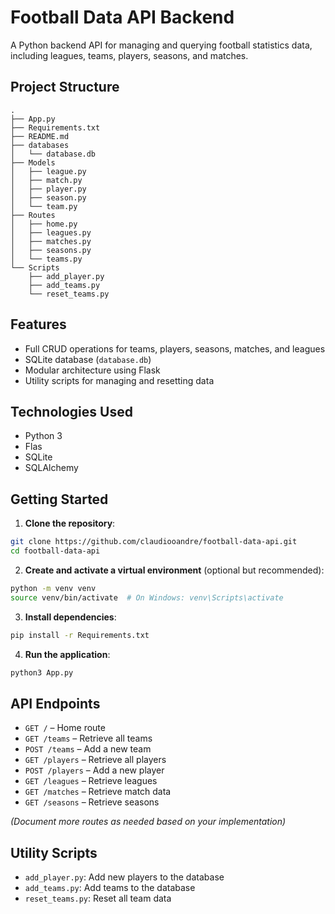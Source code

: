 # Football Data API Backend

A Python backend API for managing and querying football statistics data, including leagues, teams, players, seasons, and matches.

## Project Structure

```
.
├── App.py
├── Requirements.txt
├── README.md
├── databases
│   └── database.db
├── Models
│   ├── league.py
│   ├── match.py
│   ├── player.py
│   ├── season.py
│   └── team.py
├── Routes
│   ├── home.py
│   ├── leagues.py
│   ├── matches.py
│   ├── seasons.py
│   └── teams.py
└── Scripts
    ├── add_player.py
    ├── add_teams.py
    └── reset_teams.py
```

## Features

- Full CRUD operations for teams, players, seasons, matches, and leagues
- SQLite database (`database.db`)
- Modular architecture using Flask
- Utility scripts for managing and resetting data

## Technologies Used

- Python 3
- Flas
- SQLite
- SQLAlchemy

## Getting Started

1. **Clone the repository**:
```bash
git clone https://github.com/claudiooandre/football-data-api.git
cd football-data-api
```

2. **Create and activate a virtual environment** (optional but recommended):
```bash
python -m venv venv
source venv/bin/activate  # On Windows: venv\Scripts\activate
```

3. **Install dependencies**:
```bash
pip install -r Requirements.txt
```

4. **Run the application**:
```bash
python3 App.py
```

## API Endpoints

- `GET /` – Home route
- `GET /teams` – Retrieve all teams
- `POST /teams` – Add a new team
- `GET /players` – Retrieve all players
- `POST /players` – Add a new player
- `GET /leagues` – Retrieve leagues
- `GET /matches` – Retrieve match data
- `GET /seasons` – Retrieve seasons

*(Document more routes as needed based on your implementation)*

## Utility Scripts

- `add_player.py`: Add new players to the database
- `add_teams.py`: Add teams to the database
- `reset_teams.py`: Reset all team data
